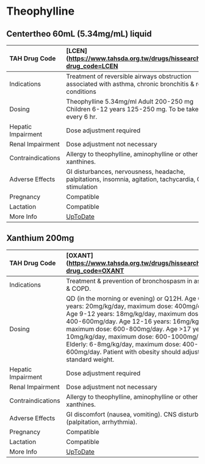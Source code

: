 # Theophylline

## Centertheo 60mL (5.34mg/mL) liquid

| TAH Drug Code      | [LCEN](https://www.tahsda.org.tw/drugs/hissearch.php?drug_code=LCEN                                         |
|:-------------------|:------------------------------------------------------------------------------------------------------------|
| Indications        | Treatment of reversible airways obstruction associated with asthma, chronic bronchitis & related conditions |
| Dosing             | Theophylline 5.34mg/ml Adult 200-250 mg Children 6-12 years 125-250 mg. To be taken every 6 hr.             |
| Hepatic Impairment | Dose adjustment required                                                                                    |
| Renal Impairment   | Dose adjustment not necessary                                                                               |
| Contraindications  | Allergy to theophylline, aminophylline or other xanthines.                                                  |
| Adverse Effects    | GI disturbances, nervousness, headache, palpitations, insomnia, agitation, tachycardia, CNS stimulation     |
| Pregnancy          | Compatible                                                                                                  |
| Lactation          | Compatible                                                                                                  |
| More Info          | [UpToDate](https://www.uptodate.com/contents/theophylline-drug-information)                                 |

## Xanthium 200mg

| TAH Drug Code      | [OXANT](https://www.tahsda.org.tw/drugs/hissearch.php?drug_code=OXANT                                                                                                                                                                                                                                                                                                                  |
|:-------------------|:---------------------------------------------------------------------------------------------------------------------------------------------------------------------------------------------------------------------------------------------------------------------------------------------------------------------------------------------------------------------------------------|
| Indications        | Treatment & prevention of bronchospasm in asthma & COPD.                                                                                                                                                                                                                                                                                                                               |
| Dosing             | QD (in the morning or evening) or Q12H. Age 6-9 years: 20mg/kg/day, maximum dose: 400mg/day. Age 9-12 years: 18mg/kg/day, maximum dose: 400-600mg/day. Age 12-16 years: 16mg/kg/day, maximum dose: 600-800mg/day. Age >17 years: 10mg/kg/day, maximum dose: 600-1000mg/day. Elderly: 6-8mg/kg/day, maximum dose: 400-600mg/day. Patient with obesity should adjust by standard weight. |
| Hepatic Impairment | Dose adjustment required                                                                                                                                                                                                                                                                                                                                                               |
| Renal Impairment   | Dose adjustment not necessary                                                                                                                                                                                                                                                                                                                                                          |
| Contraindications  | Allergy to theophylline, aminophylline or other xanthines.                                                                                                                                                                                                                                                                                                                             |
| Adverse Effects    | GI discomfort (nausea, vomiting). CNS disturbances (palpitation, arrhythmia).                                                                                                                                                                                                                                                                                                          |
| Pregnancy          | Compatible                                                                                                                                                                                                                                                                                                                                                                             |
| Lactation          | Compatible                                                                                                                                                                                                                                                                                                                                                                             |
| More Info          | [UpToDate](https://www.uptodate.com/contents/theophylline-drug-information)                                                                                                                                                                                                                                                                                                            |

